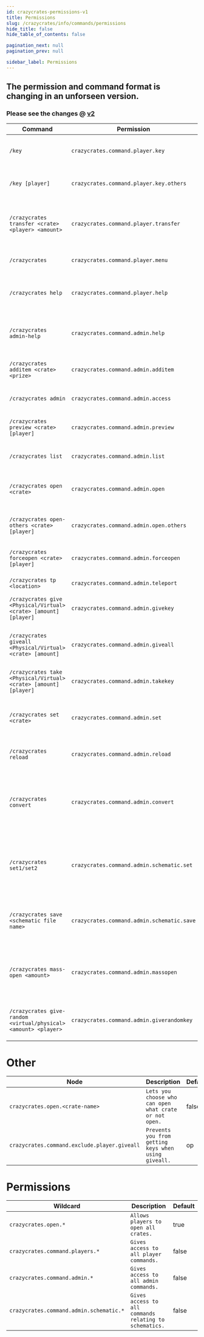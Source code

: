 ```yaml
---
id: crazycrates-permissions-v1
title: Permissions
slug: /crazycrates/info/commands/permissions
hide_title: false
hide_table_of_contents: false

pagination_next: null
pagination_prev: null

sidebar_label: Permissions
---
```

## The permission and command format is changing in an unforseen version.
### Please see the changes @ [v2](v2/permissions)

| Command                                                          | Permission                                 | Description                                                                     | Default |
|------------------------------------------------------------------|--------------------------------------------|---------------------------------------------------------------------------------|---------|
| `/key`                                                           | `crazycrates.command.player.key`           | Check the number of keys you have.                                              | true    |
| `/key [player]`                                                  | `crazycrates.command.player.key.others`    | Check the number of keys a player has.                                          | op      |
| `/crazycrates transfer <crate> <player> <amount>`                | `crazycrates.command.player.transfer`      | Allows players to send virtual keys to another player.                          | op      |
| `/crazycrates`                                                   | `crazycrates.command.player.menu`          | Opens the primary crate menu.                                                   | true    |
| `/crazycrates help`                                              | `crazycrates.command.player.help`          | Shows all player commands for CrazyCrates.                                      | true    |
| `/crazycrates admin-help`                                        | `crazycrates.command.admin.help`           | Shows all admin commands for CrazyCrates.                                       | op      |
| `/crazycrates additem <crate> <prize>`                           | `crazycrates.command.admin.additem`        | Add items in-game to a prize in a crate.                                        | op      |
| `/crazycrates admin`                                             | `crazycrates.command.admin.access`         | Opens the Admin Keys GUI.                                                       | op      |
| `/crazycrates preview <crate> [player]`                          | `crazycrates.command.admin.preview`        | Opens the preview of a crate for a player.                                      | op      |
| `/crazycrates list`                                              | `crazycrates.command.admin.list`           | Displays a list of all crates.                                                  | op      |
| `/crazycrates open <crate>`                                      | `crazycrates.command.admin.open`           | Tries to open a crate for yourself if you have a key.                           | op      |
| `/crazycrates open-others <crate> [player]`                      | `crazycrates.command.admin.open.others`    | Tries to open a crate for a player if they have a key.                          | op      |
| `/crazycrates forceopen <crate> [player]`                        | `crazycrates.command.admin.forceopen`      | Opens a crate for a player for free.                                            | op      |
| `/crazycrates tp <location>`                                     | `crazycrates.command.admin.teleport`       | Teleport to a crate.                                                            | op      |
| `/crazycrates give <Physical/Virtual> <crate> [amount] [player]` | `crazycrates.command.admin.givekey`        | Give a key(s) to a player to use on a crate.                                    | op      |
| `/crazycrates giveall <Physical/Virtual> <crate> [amount]`       | `crazycrates.command.admin.giveall`        | Gives all online players keys to use on a crate.                                | op      |
| `/crazycrates take <Physical/Virtual> <crate> [amount] [player]` | `crazycrates.command.admin.takekey`        | Allows you to take keys from a player.                                          | op      |
| `/crazycrates set <crate>`                                       | `crazycrates.command.admin.set`            | Set a block you are looking at as the specified crate.                          | op      |
| `/crazycrates reload`                                            | `crazycrates.command.admin.reload`         | Reloads the configuration and data files.                                       | op      |
| `/crazycrates convert`                                           | `crazycrates.command.admin.convert`        | Tries to convert supported plugin's crate files into crazy crate's crate files. | op      |
| `/crazycrates set1/set2`                                         | `crazycrates.command.admin.schematic.set`  | Set position #1 or #2 for when making a new schematic for quadcrates.           | op      |
| `/crazycrates save <schematic file name>`                        | `crazycrates.command.admin.schematic.save` | Save the new schematic file to the schematics folder.                           | op      |
| `/crazycrates mass-open <amount>`                                | `crazycrates.command.admin.massopen`       | Mass opens crates. Defaults to 10 but can be changed in the crate config files. | op      |
| `/crazycrates give-random <virtual/physical> <amount> <player>`  | `crazycrates.command.admin.giverandomkey`  | Gives a random key out of all the crates available.                             | op      |

# Other
| Node                                         | Description                                            | Default |
|----------------------------------------------|--------------------------------------------------------|---------|
| `crazycrates.open.<crate-name>`              | `Lets you choose who can open what crate or not open.` | false   |
| `crazycrates.command.exclude.player.giveall` | `Prevents you from getting keys when using giveall.`   | op      |

# Permissions
| Wildcard                                | Description                                            | Default |
|-----------------------------------------|--------------------------------------------------------|---------|
| `crazycrates.open.*`                    | `Allows players to open all crates.`                   | true    |
| `crazycrates.command.players.*`         | `Gives access to all player commands.`                 | false   |
| `crazycrates.command.admin.*`           | `Gives access to all admin commands.`                  | false   |
| `crazycrates.command.admin.schematic.*` | `Gives access to all commands relating to schematics.` | false   |
